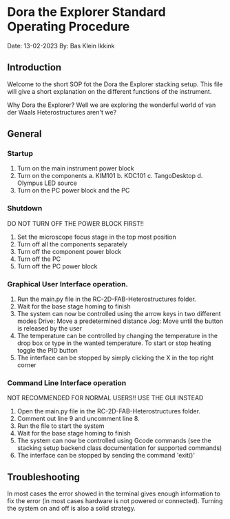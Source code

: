 # Dora the Explorer Standard Operating Procedure
Date: 13-02-2023
By: Bas Klein Ikkink

## Introduction
Welcome to the short SOP fot the Dora the Explorer stacking setup. This file
will give a short explanation on the different functions of the instrument.

Why Dora the Explorer? Well we are exploring the wonderful world of van der 
Waals Heterostructures aren't we?

## General
### Startup
1. Turn on the main instrument power block
2. Turn on the components
	a. KIM101
	b. KDC101
	c. TangoDesktop
	d. Olympus LED source
3. Turn on the PC power block and the PC

### Shutdown
DO NOT TURN OFF THE POWER BLOCK FIRST!!
1. Set the microscope focus stage in the top most position
2. Turn off all the components separately
3. Turn off the component power block
4. Turn off the PC
5. Turn off the PC power block

### Graphical User Interface operation.
1. Run the main.py file in the RC-2D-FAB-Heterostructures folder.
2. Wait for the base stage homing to finish
3. The system can now be controlled using the arrow keys in two different modes
	Drive: Move a predetermined distance
	Jog: Move until the button is released by the user
4. The temperature can be controlled by changing the temperature in the drop
	box or type in the wanted temperature. To start or stop heating toggle the PID
	button
5. The interface can be stopped by simply clicking the X in the top right corner
	
### Command Line Interface operation
NOT RECOMMENDED FOR NORMAL USERS!! USE THE GUI INSTEAD
1. Open the main.py file in the RC-2D-FAB-Heterostructures folder.
2. Comment out line 9 and uncomment line 8.
3. Run the file to start the system
4. Wait for the base stage homing to finish
5. The system can now be controlled using Gcode commands (see the
	stacking setup backend class documentation for supported commands)
6. The interface can be stopped by sending the command 'exit()'

## Troubleshooting
In most cases the error showed in the terminal gives enough information to fix the error
(in most cases hardware is not powered or connected). Turning the system on and off is also
a solid strategy.

